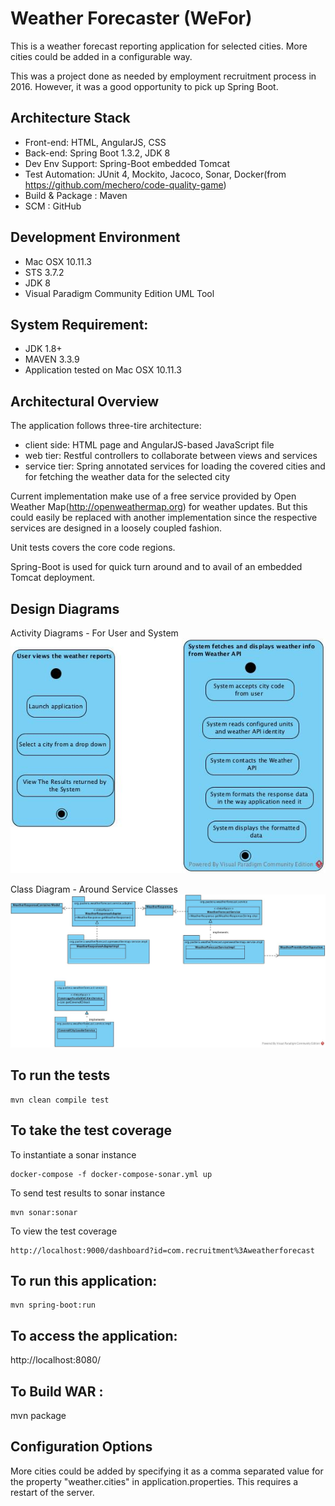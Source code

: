 # Weather Forecaster (WeFor)
This is a weather forecast reporting application for selected cities. More cities could be added in a configurable way.

This was a project done as needed by employment recruitment process in 2016. However, it was a good opportunity to pick up Spring Boot.

Architecture Stack
------------------------------------
* Front-end: HTML, AngularJS, CSS
* Back-end: Spring Boot 1.3.2, JDK 8
* Dev Env Support: Spring-Boot embedded Tomcat 
* Test Automation: JUnit 4, Mockito, Jacoco, Sonar, Docker(from https://github.com/mechero/code-quality-game)
* Build & Package : Maven
* SCM : GitHub

Development Environment
------------------------------------
* Mac OSX 10.11.3
* STS 3.7.2
* JDK 8
* Visual Paradigm Community Edition UML Tool

System Requirement:
------------------------------------
* JDK 1.8+  
* MAVEN 3.3.9
* Application tested on Mac OSX 10.11.3  

Architectural Overview
------------------------------------

The application follows three-tire architecture:

* client side: HTML page and AngularJS-based JavaScript file
* web tier: Restful controllers to collaborate between views and services
* service tier: Spring annotated services for loading the covered cities and for fetching the weather data for the selected city

Current implementation make use of a free service provided by Open Weather Map(http://openweathermap.org) for weather updates. But this could easily be replaced with another
implementation since the respective services are designed in a loosely coupled fashion.

Unit tests covers the core code regions.

Spring-Boot is used for quick turn around and to avail of an embedded Tomcat deployment.

Design Diagrams
------------------------------------
Activity Diagrams - For User and System
![Image of Activity Diagram](doc/ActivityDiagramFromUserAndSystem.jpg)

Class Diagram - Around Service Classes
![Image of Class Diagram](doc/ClassDiagramsAroundServiceClasses.jpg)

To run the tests
------------------------------------
```
mvn clean compile test
```

To take the test coverage
------------------------------------
To instantiate a sonar instance

```
docker-compose -f docker-compose-sonar.yml up
```
To send test results to sonar instance

```
mvn sonar:sonar
```
To view the test coverage

```
http://localhost:9000/dashboard?id=com.recruitment%3Aweatherforecast
```

To run this application:
------------------------------------
```
mvn spring-boot:run
```

To access the application:
------------------------------------
http://localhost:8080/

To Build WAR :
------------------------------------
mvn package

Configuration Options
-------------------------
More cities could be added by specifying it as a comma separated value for the property "weather.cities" in application.properties. This requires a restart of the server.
